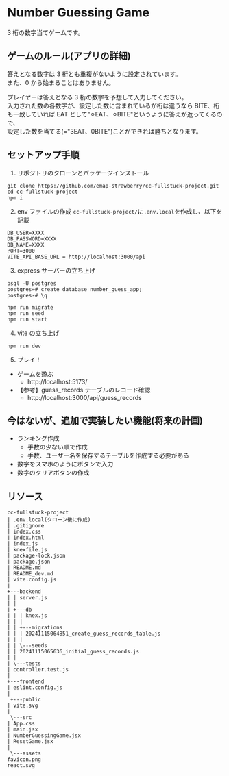 # Number Guessing Game

3 桁の数字当てゲームです。

## ゲームのルール(アプリの詳細)

答えとなる数字は 3 桁とも重複がないように設定されています。  
また、0 から始まることはありません。

プレイヤーは答えとなる 3 桁の数字を予想して入力してください。  
入力された数の各数字が、設定した数に含まれているが桁は違うなら BITE、桁も一致していれば EAT として"⚪︎EAT、⚪︎BITE"というように答えが返ってくるので、  
設定した数を当てる(="3EAT、0BITE")ことができれば勝ちとなります。

## セットアップ手順

1. リポジトリのクローンとパッケージインストール

```
git clone https://github.com/emap-strawberry/cc-fullstuck-project.git
cd cc-fullstuck-project
npm i
```

2. env ファイルの作成
   `cc-fullstuck-project/`に`.env.local`を作成し、以下を記載

```
DB_USER=XXXX
DB_PASSWORD=XXXX
DB_NAME=XXXX
PORT=3000
VITE_API_BASE_URL = http://localhost:3000/api
```

3. express サーバーの立ち上げ

```
psql -U postgres
postgres=# create database number_guess_app;
postgres-# \q

npm run migrate
npm run seed
npm run start
```

4. vite の立ち上げ

```
npm run dev
```

5. プレイ！

- ゲームを遊ぶ
  - http://localhost:5173/
- 【参考】guess_records テーブルのレコード確認
  - http://localhost:3000/api/guess_records

## 今はないが、追加で実装したい機能(将来の計画)

- ランキング作成
  - 手数の少ない順で作成
  - 手数、ユーザー名を保存するテーブルを作成する必要がある
- 数字をスマホのようにボタンで入力
- 数字のクリアボタンの作成

## リソース

```
cc-fullstuck-project
| .env.local(クローン後に作成)
| .gitignore
| index.css
| index.html
| index.js
| knexfile.js
| package-lock.json
| package.json
| README.md
| README_dev.md
| vite.config.js
|
+---backend
| | server.js
| |
| +---db
| | | knex.js
| | |
| | +---migrations
| | | 20241115064851_create_guess_records_table.js
| | |
| | \---seeds
| | 20241115065636_initial_guess_records.js
| |
| \---tests
| controller.test.js
|
+---frontend
| eslint.config.js
|
 +---public
| vite.svg
|
 \---src
| App.css
| main.jsx
| NumberGuessingGame.jsx
| ResetGame.jsx
|
 \---assets
favicon.png
react.svg
```
